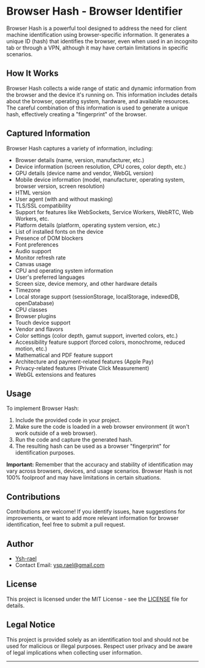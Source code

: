 # Browser Hash - Browser Identifier

Browser Hash is a powerful tool designed to address the need for client machine identification using browser-specific information. It generates a unique ID (hash) that identifies the browser, even when used in an incognito tab or through a VPN, although it may have certain limitations in specific scenarios.

## How It Works

Browser Hash collects a wide range of static and dynamic information from the browser and the device it's running on. This information includes details about the browser, operating system, hardware, and available resources. The careful combination of this information is used to generate a unique hash, effectively creating a "fingerprint" of the browser.

## Captured Information

Browser Hash captures a variety of information, including:

- Browser details (name, version, manufacturer, etc.)
- Device information (screen resolution, CPU cores, color depth, etc.)
- GPU details (device name and vendor, WebGL version)
- Mobile device information (model, manufacturer, operating system, browser version, screen resolution)
- HTML version
- User agent (with and without masking)
- TLS/SSL compatibility
- Support for features like WebSockets, Service Workers, WebRTC, Web Workers, etc.
- Platform details (platform, operating system version, etc.)
- List of installed fonts on the device
- Presence of DOM blockers
- Font preferences
- Audio support
- Monitor refresh rate
- Canvas usage
- CPU and operating system information
- User's preferred languages
- Screen size, device memory, and other hardware details
- Timezone
- Local storage support (sessionStorage, localStorage, indexedDB, openDatabase)
- CPU classes
- Browser plugins
- Touch device support
- Vendor and flavors
- Color settings (color depth, gamut support, inverted colors, etc.)
- Accessibility feature support (forced colors, monochrome, reduced motion, etc.)
- Mathematical and PDF feature support
- Architecture and payment-related features (Apple Pay)
- Privacy-related features (Private Click Measurement)
- WebGL extensions and features

## Usage

To implement Browser Hash:

1. Include the provided code in your project.
2. Make sure the code is loaded in a web browser environment (it won't work outside of a web browser).
3. Run the code and capture the generated hash.
4. The resulting hash can be used as a browser "fingerprint" for identification purposes.

**Important:** Remember that the accuracy and stability of identification may vary across browsers, devices, and usage scenarios. Browser Hash is not 100% foolproof and may have limitations in certain situations.

## Contributions

Contributions are welcome! If you identify issues, have suggestions for improvements, or want to add more relevant information for browser identification, feel free to submit a pull request.

## Author

- [Ysh-rael](https://github.com/Ysh-rael)
- Contact Email: ysp.rael@gmail.com

## License

This project is licensed under the MIT License - see the [LICENSE](LICENSE) file for details.

## Legal Notice

This project is provided solely as an identification tool and should not be used for malicious or illegal purposes. Respect user privacy and be aware of legal implications when collecting user information.

---
